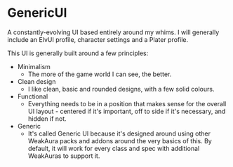 # GenericUI
A constantly-evolving UI based entirely around my whims.
I will generally include an ElvUI profile, character settings and a Plater profile.

This UI is generally built around a few principles:
- Minimalism
  - The more of the game world I can see, the better.
- Clean design
  - I like clean, basic and rounded designs, with a few solid colours.
- Functional
  - Everything needs to be in a position that makes sense for the overall UI layout - centered if it's important, off to side if it's necessary, and hidden if not.
- Generic
  - It's called Generic UI because it's designed around using other WeakAura packs and addons around the very basics of this. By default, it will work for every class and spec with additional WeakAuras to support it.